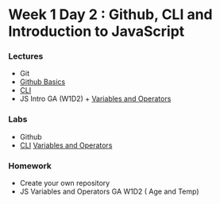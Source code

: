 # Week 1 Day 2 : Github, CLI and Introduction to JavaScript #

### Lectures ###
* Git
* [Github Basics](https://github.com/Tuwaiq-1000-JS-al-Baha/git01)
* [CLI](https://github.com/Tuwaiq-1000-JS-al-Baha/Week01_Day01_CommandLine)
* JS Intro GA (W1D2) + [Variables and Operators](https://www.dropbox.com/sh/e533hpeddk382u5/AADiZOkY37Nw5anLF-3qN4U8a/Certified%20Full%20Stack%20Web%20Developer%20Bootcamp/Level%201%3A%20Web%20Development%20Essentials/Task%208?dl=0&subfolder_nav_tracking=1)

### Labs ### 
* Github 
* [CLI](https://github.com/Tuwaiq-1000-JS-al-Baha/Week01_Day01_CommandLine)
[Variables and Operators](https://www.dropbox.com/sh/e533hpeddk382u5/AADiZOkY37Nw5anLF-3qN4U8a/Certified%20Full%20Stack%20Web%20Developer%20Bootcamp/Level%201%3A%20Web%20Development%20Essentials/Task%208?dl=0&subfolder_nav_tracking=1)

### Homework ### 

* Create your own repository
* JS Variables and Operators GA W1D2 ( Age and Temp)
